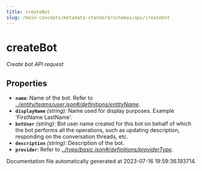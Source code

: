 ```yaml
---
title: createBot
slug: /main-concepts/metadata-standard/schemas/api/createbot
---
```


# createBot

*Create bot API request*

## Properties

- **`name`**: Name of the bot. Refer to *[../entity/teams/user.json#/definitions/entityName](#/entity/teams/user.json#/definitions/entityName)*.
- **`displayName`** *(string)*: Name used for display purposes. Example 'FirstName LastName'.
- **`botUser`** *(string)*: Bot user name created for this bot on behalf of which the bot performs all the operations, such as updating description, responding on the conversation threads, etc.
- **`description`** *(string)*: Description of the bot.
- **`provider`**: Refer to *[../type/basic.json#/definitions/providerType](#/type/basic.json#/definitions/providerType)*.


Documentation file automatically generated at 2023-07-16 19:59:36.193714.
